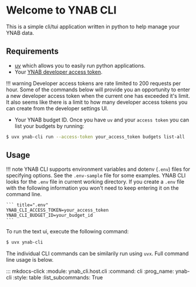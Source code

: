 # Welcome to YNAB CLI

This is a simple cli/tui application written in python to help manage your YNAB data.

## Requirements

- [uv](https://docs.astral.sh/uv/getting-started/installation/) which allows you to easily run python applications.
- Your [YNAB developer access token](https://api.ynab.com/#personal-access-tokens).

!!! warning
    Developer access tokens are rate limited to 200 requests per hour. Some of the commands below will provide you an opportunity to enter a new developer access token when the current one has exceeded it's limit. It also seems like there is a limit to how many developer access tokens you can create from the developer settings UI.

- Your YNAB budget ID. Once you have `uv` and your `access token` you can list your budgets by running:

```sh
$ uvx ynab-cli run --access-token your_access_token budgets list-all
```

## Usage

!!! note
    YNAB CLI supports environment variables and dotenv (`.env`) files for specifying options. See the `.env-sample` file for some examples. YNAB CLI looks for the `.env` file in current working directory. If you create a `.env` file with the following information you won't need to keep entering it on the command line.

    ``` title=".env"
    YNAB_CLI_ACCESS_TOKEN=your_access_token
    YNAB_CLI_BUDGET_ID=your_budget_id
    ```

To run the text ui, execute the following command:

```sh
$ uvx ynab-cli
```

The individual CLI commands can be similarily run using `uvx`. Full command line usage is below.

::: mkdocs-click
    :module: ynab_cli.host.cli
    :command: cli
    :prog_name: ynab-cli
    :style: table
    :list_subcommands: True